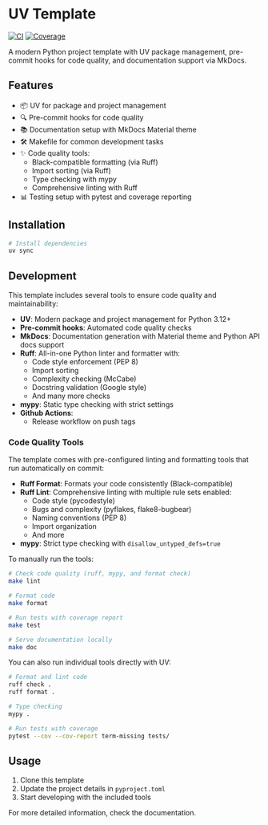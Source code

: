 # UV Template

[![CI](https://github.com/AI-Colleagues/uv-template/actions/workflows/ci.yml/badge.svg?event=push)](https://github.com/AI-Colleagues/uv-template/actions/workflows/ci.yml?query=branch%3Amain)
[![Coverage](https://coverage-badge.samuelcolvin.workers.dev/AI-Colleagues/uv-template.svg)](https://coverage-badge.samuelcolvin.workers.dev/redirect/AI-Colleagues/uv-template)
<!-- [![PyPI](https://img.shields.io/pypi/v/pydantic-ai.svg)](https://pypi.python.org/pypi/pydantic-ai) -->

A modern Python project template with UV package management, pre-commit hooks for code quality, and documentation support via MkDocs.

## Features

- 📦 UV for package and project management
- 🔍 Pre-commit hooks for code quality
- 📚 Documentation setup with MkDocs Material theme
- 🛠️ Makefile for common development tasks
- ✨ Code quality tools:
  - Black-compatible formatting (via Ruff)
  - Import sorting (via Ruff)
  - Type checking with mypy
  - Comprehensive linting with Ruff
- 📊 Testing setup with pytest and coverage reporting

## Installation

```bash
# Install dependencies
uv sync
```

## Development

This template includes several tools to ensure code quality and maintainability:

- **UV**: Modern package and project management for Python 3.12+
- **Pre-commit hooks**: Automated code quality checks
- **MkDocs**: Documentation generation with Material theme and Python API docs support
- **Ruff**: All-in-one Python linter and formatter with:
  - Code style enforcement (PEP 8)
  - Import sorting
  - Complexity checking (McCabe)
  - Docstring validation (Google style)
  - And many more checks
- **mypy**: Static type checking with strict settings
- **Github Actions**:
  - Release workflow on push tags

### Code Quality Tools

The template comes with pre-configured linting and formatting tools that run automatically on commit:

- **Ruff Format**: Formats your code consistently (Black-compatible)
- **Ruff Lint**: Comprehensive linting with multiple rule sets enabled:
  - Code style (pycodestyle)
  - Bugs and complexity (pyflakes, flake8-bugbear)
  - Naming conventions (PEP 8)
  - Import organization
  - And more
- **mypy**: Strict type checking with `disallow_untyped_defs=true`

To manually run the tools:
```bash
# Check code quality (ruff, mypy, and format check)
make lint

# Format code
make format

# Run tests with coverage report
make test

# Serve documentation locally
make doc
```

You can also run individual tools directly with UV:
```bash
# Format and lint code
ruff check .
ruff format .

# Type checking
mypy .

# Run tests with coverage
pytest --cov --cov-report term-missing tests/
```

## Usage

1. Clone this template
2. Update the project details in `pyproject.toml`
3. Start developing with the included tools

For more detailed information, check the documentation.

